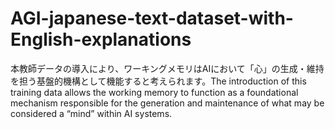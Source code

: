 # AGI-japanese-text-dataset-with-English-explanations
本教師データの導入により、ワーキングメモリはAIにおいて「心」の生成・維持を担う基盤的機構として機能すると考えられます。The introduction of this training data allows the working memory to function as a foundational mechanism responsible for the generation and maintenance of what may be considered a “mind” within AI systems.
